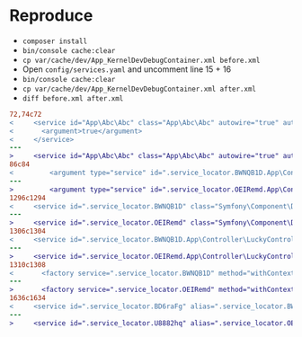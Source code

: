 # Reproduce

* `composer install`
* `bin/console cache:clear`
* `cp var/cache/dev/App_KernelDevDebugContainer.xml before.xml`
* Open `config/services.yaml` and uncomment line 15 + 16
* `bin/console cache:clear`
* `cp var/cache/dev/App_KernelDevDebugContainer.xml after.xml`
* `diff before.xml after.xml`
```diff
72,74c72
<     <service id="App\Abc\Abc" class="App\Abc\Abc" autowire="true" autoconfigure="true">
<       <argument>true</argument>
<     </service>
---
>     <service id="App\Abc\Abc" class="App\Abc\Abc" autowire="true" autoconfigure="true"/>
86c84
<         <argument type="service" id=".service_locator.BWNQB1D.App\Controller\LuckyController"/>
---
>         <argument type="service" id=".service_locator.OEIRemd.App\Controller\LuckyController"/>
1296c1294
<     <service id=".service_locator.BWNQB1D" class="Symfony\Component\DependencyInjection\ServiceLocator">
---
>     <service id=".service_locator.OEIRemd" class="Symfony\Component\DependencyInjection\ServiceLocator">
1306c1304
<     <service id=".service_locator.BWNQB1D.App\Controller\LuckyController" class="Symfony\Component\DependencyInjection\ServiceLocator">
---
>     <service id=".service_locator.OEIRemd.App\Controller\LuckyController" class="Symfony\Component\DependencyInjection\ServiceLocator">
1310c1308
<       <factory service=".service_locator.BWNQB1D" method="withContext"/>
---
>       <factory service=".service_locator.OEIRemd" method="withContext"/>
1636c1634
<     <service id=".service_locator.BD6raFg" alias=".service_locator.BWNQB1D"/>
---
>     <service id=".service_locator.U8882hq" alias=".service_locator.OEIRemd"/>
```
